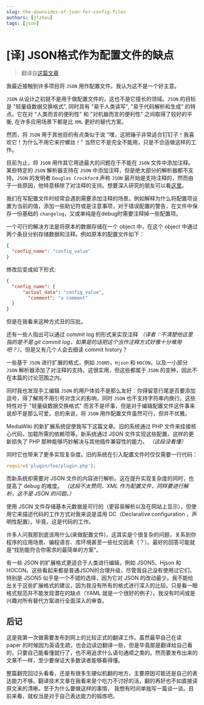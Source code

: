 ```yaml
---
slug: the-downsides-of-json-for-config-files
authors: [jlzhou]
tags: [json]
---
```


# [译] JSON格式作为配置文件的缺点

> 翻译自[这篇文章][1]

我最近接触到许多项目将 `JSON` 用作配置文件。我认为这不是一个好主意。

`JSON` 从设计之初就不是用于做配置文件的，这也不是它擅长的领域。`JSON` 的目标是 "轻量级数据交换格式", 同时具有 "易于人类读写", "易于代码解析和生成" 的特点。它在对 "人类而言的便利性" 和 "对机器而言的便利性" 之间取得了较好的平衡, 在许多应用场景下都是比 `XML` 更好的替代方案。

然而，将 `JSON` 用于其他目的有点类似于说 "嘿，这把锤子非常适合钉钉子！我喜欢它！为什么不用它来拧螺丝！" 当然它不是完全不能用，只是不合适做这样的工作。

<!-- truncate -->

目前为止，将 `JSON` 用作其它用途最大的问题在于不能在 `JSON` 文件中添加注释。某些特定的 `JSON` 解析器支持在 `JSON` 中添加注释，但是绝大部分的解析器都不支持。`JSON` 的发明者 `Douglas Crockford` 声称 `JSON` 最开始是支持注释的，然而由于一些原因，他特意移除了对注释的支持。想要深入研究的朋友可以看[这里][2]。

我们在写配置文件时经常会遇到需要添加注释的场景。例如解释为什么将配置项设置为当前的值，添加一些助记符或是注意事项，对于错误配置的警告，在文件中保存一份基础的 `changelog`，又或单纯是在debug时需要注释掉一些配置项。

一个可行的解决方法是将原本的数据存储在一个 object 中，在这个 object 中通过两个条目分别存储数据和注释。例如原本的配置文件如下：

```json
{
  "config_name": "config_value"
}
```

修改后变成如下形式:

```json
{
  "config_name": {
	  "actual_data": "config_value",
		"comment": "a comment"
  }
}
```

但是在我看来这种方式丑的压批。

还有一些人指出可以通过 commit log 的形式来实现注释 *（译者：不清楚他这里指的是不是 git commit log，如果是的话把这个当作注释方式好像十分难用吧？）*，但是又有几个人会去细读 commit history？

一些基于 `JSON` 进行扩展的格式，例如 `JSON5`，`Hjson` 和 `HOCON`，以及一小部分 `JSON` 解析器添加了对注释的支持。这很实用，但这些都属于 `JSON` 的变种，因此不在本篇的讨论范围之内。

同时我也发现手工编辑 `JSON` 的用户体验不是那么友好：你得留意行尾是否要添加逗号，得了解用不用引号对含义的影响，同时 `JSON` 也不支持字符串内换行。这些特性对于 "轻量级数据交换格式" 而言不是坏事，但是对于编辑配置文件这件事来说却不是那么可爱。总的来说，将 `JSON` 用作配置文件虽然可行，但并不优雅。

MediaWiki 的新扩展系统促使我写下这篇文章。旧的系统通过 PHP 文件来挂接核心代码，加载所需的依赖项等。新系统通过 JSON 文件实现这些配置。这样的更新损失了 PHP 那种能够巧妙解决与其他插件兼容性的能力。 *（这段没看懂）*

同时它也带来了更多实现复杂度。旧的系统在引入配置文件时仅仅需要一行代码：

```javascript
require('plugin/foo/plugin.php');
```

而新系统却需要对 JSON 文件的内容进行解析。这在提升实现复杂度的同时，也提高了 debug 的难度。
*（这段不太赞同，XML 作为配置文件，同样要进行解析，这不是 JSON 的问题。）*

使用 JSON 文件存储基本元数据是可行的（更容易解析以及在网站上显示），但使用它来描述代码的工作方式对我来说是滥用 DC（Declarative configuration ，声明性配置）。毕竟，这是代码的工作。

许多人问我那到底该用什么(来做配置文件)，这其实是个很复杂的问题，关系到你程序的应用场景、编程语言、库环境甚至一些社交因素（？）。最好的回答可能就是“找到能符合你需求的最简单的方案”。

有一些 JSON 的扩展格式更适合于人类进行编辑，例如 JSON5、Hjson 和 HOCON。这些看起来都是普通JSON的合理升级，尽管我自己没有使用过它们。特别是 JSON5 似乎是一个不错的选择，因为它对 JSON 的改动最少。我不能给出关于这些扩展格式的建议，因为我没有所有的格式进行深入的比较。只是看一眼格式规范并不能发现潜在的缺点（YAML 就是一个很好的例子）。我没有时间或是兴趣对所有替代方案进行全面深入的审查。

## 后记

这是我第一次做需要发布到网上的比较正式的翻译工作。虽然最早自己在读 paper 的时候因为英语生疏，也会边读边翻译一些，但是毕竟那是翻译给自己看的，只要自己能看懂就行了，也不用追求什么语句通顺之类的。然而要发布出来的文章不一样，至少要保证大多数读者能够看得懂。

整篇翻完回过头看看，还是有很多生硬似机翻的地方，主要原因可能还是自己的表达能力不够。翻译技术文章在我看来是个吃力不讨好的活，翻的再好也不如直接读原文来的清晰。至于为什么要做这样的事情， 我想有时间单独写一篇谈一谈。目前来看，就权当是对于自己表达能力的锻炼吧。

[1]: https://www.arp242.net/json-config.html "The downsides of JSON for config files"
[2]: https://vorba.ch/2013/json-comments.html "Why are comments not allowed in JSON?"
